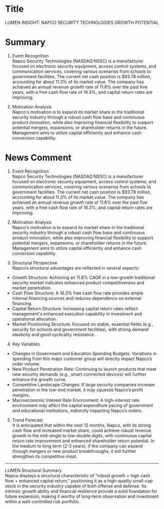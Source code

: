 # Title
LUMEN INSIGHT: NAPCO SECURITY TECHNOLOGIES GROWTH POTENTIAL

# Summary
1. Event Recognition  
Napco Security Technologies (NASDAQ:NSSC) is a manufacturer focused on electronic security equipment, access control systems, and communication services, covering various scenarios from schools to government facilities. The current net cash position is $93.78 million, accounting for about 11.3% of its market value. The company has achieved an annual revenue growth rate of 11.8% over the past five years, with a free cash flow rate of 16.3%, and capital return rates are improving.

2. Motivation Analysis  
Napco's motivation is to expand its market share in the traditional security industry through a robust cash flow base and continuous product innovation, while also improving financial flexibility to support potential mergers, expansions, or shareholder returns in the future. Management aims to utilize capital efficiently and enhance cash conversion capability.

# News Comment
1. Event Recognition  
Napco Security Technologies (NASDAQ:NSSC) is a manufacturer focused on electronic security equipment, access control systems, and communication services, covering various scenarios from schools to government facilities. The current net cash position is $93.78 million, accounting for about 11.3% of its market value. The company has achieved an annual revenue growth rate of 11.8% over the past five years, with a free cash flow rate of 16.3%, and capital return rates are improving.

2. Motivation Analysis  
Napco's motivation is to expand its market share in the traditional security industry through a robust cash flow base and continuous product innovation, while also improving financial flexibility to support potential mergers, expansions, or shareholder returns in the future. Management aims to utilize capital efficiently and enhance cash conversion capability.

3. Structural Perspective  
Napco’s structural advantages are reflected in several aspects:  
- Growth Structure: Achieving an 11.8% CAGR in a low-growth traditional security market indicates enhanced product competitiveness and market penetration.  
- Cash Flow Structure: A 16.3% free cash flow rate provides ample internal financing sources and reduces dependence on external financing.  
- Capital Return Structure: Increasing capital return rates reflect management's enhanced execution capability in investment and operational allocation.  
- Market Positioning Structure: Focused on stable, essential fields (e.g., security for schools and government facilities), with strong demand elasticity and good cyclicality resistance.

4. Key Variables  
- Changes in Government and Education Spending Budgets: Variations in spending from this major customer group will directly impact Napco’s order volume.  
- New Product Penetration Rate: Continuing to launch products that meet new security demands (e.g., smart connected devices) will further enhance the growth curve.  
- Competitive Landscape Changes: If large security companies increase penetration in the low-end market, it may squeeze Napco’s profit margins.  
- Macroeconomic Interest Rate Environment: A high-interest rate environment may affect the capital expenditure pacing of government and educational institutions, indirectly impacting Napco’s orders.

5. Trend Forecast  
It is anticipated that within the next 12 months, Napco, with its strong cash flow and increased market share, could achieve robust revenue growth in the mid-single to low-double digits, with continuous capital return rate improvement and enhanced shareholder return potential. In the medium to long term (2-3 years), if the company can expand through mergers or new product breakthroughs, it will further strengthen its competitive moat.

---

LUMEN Structural Summary  
Napco displays a structural characteristic of “robust growth + high cash flow + enhanced capital return,” positioning it as a high-quality small-cap stock in the security industry capable of both offense and defense. Its intrinsic growth ability and financial resilience provide a solid foundation for future expansion, making it worthy of long-term observation and investment within a well-controlled risk portfolio.
